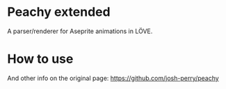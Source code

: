 # Peachy extended
A parser/renderer for Aseprite animations in LÖVE.

# How to use
And other info on the original page: https://github.com/josh-perry/peachy
